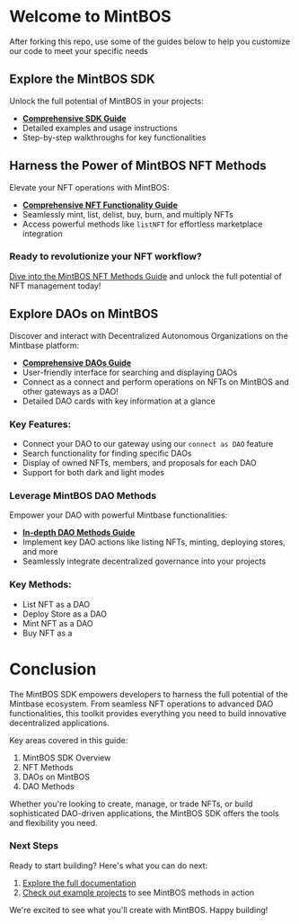 # Welcome to MintBOS

After forking this repo, use some of the guides below to help you customize our code to meet your specific needs

## Explore the MintBOS SDK

Unlock the full potential of MintBOS in your projects:

- **[Comprehensive SDK Guide](https://mintbos.vercel.app/bos.genadrop.near/widget/Mintbase.App.Index?page=resources&tab=sdk_guide)**
- Detailed examples and usage instructions
- Step-by-step walkthroughs for key functionalities


## Harness the Power of MintBOS NFT Methods

Elevate your NFT operations with MintBOS:

- **[Comprehensive NFT Functionality Guide](https://mintbos.vercel.app/bos.genadrop.near/widget/Mintbase.App.Index?page=resources&tab=nft_methods)**
- Seamlessly mint, list, delist, buy, burn, and multiply NFTs
- Access powerful methods like `listNFT` for effortless marketplace integration

### Ready to revolutionize your NFT workflow?

[Dive into the MintBOS NFT Methods Guide](https://mintbos.vercel.app/bos.genadrop.near/widget/Mintbase.App.Index?page=resources&tab=nft_methods) and unlock the full potential of NFT management today!

## Explore DAOs on MintBOS

Discover and interact with Decentralized Autonomous Organizations on the Mintbase platform:

- **[Comprehensive DAOs Guide](https://mintbos.vercel.app/bos.genadrop.near/widget/Mintbase.App.Index?page=resources&tab=mint_daos)**
- User-friendly interface for searching and displaying DAOs
- Connect as a connect and perform operations on NFTs on MintBOS and other gateways as a DAO!
- Detailed DAO cards with key information at a glance

### Key Features:
- Connect your DAO to our gateway using our `connect as DAO` feature
- Search functionality for finding specific DAOs
- Display of owned NFTs, members, and proposals for each DAO
- Support for both dark and light modes

### Leverage MintBOS DAO Methods

Empower your DAO with powerful Mintbase functionalities:

- **[In-depth DAO Methods Guide](https://mintbos.vercel.app/bos.genadrop.near/widget/Mintbase.App.Index?page=resources&tab=dao_methods)**
- Implement key DAO actions like listing NFTs, minting, deploying stores, and more
- Seamlessly integrate decentralized governance into your projects

### Key Methods:
- List NFT as a DAO
- Deploy Store as a DAO
- Mint NFT as a DAO
- Buy NFT as a 

# Conclusion

The MintBOS SDK empowers developers to harness the full potential of the Mintbase ecosystem. From seamless NFT operations to advanced DAO functionalities, this toolkit provides everything you need to build innovative decentralized applications.

Key areas covered in this guide:
1. MintBOS SDK Overview
2. NFT Methods
3. DAOs on MintBOS
4. DAO Methods

Whether you're looking to create, manage, or trade NFTs, or build sophisticated DAO-driven applications, the MintBOS SDK offers the tools and flexibility you need.

### Next Steps

Ready to start building? Here's what you can do next:

1. [Explore the full documentation](https://mintbos.vercel.app/bos.genadrop.near/widget/Mintbase.App.Index?page=resources&tab=guide)
2. [Check out example projects](https://mintbos.testnet.page/) to see MintBOS methods in action

We're excited to see what you'll create with MintBOS. Happy building!